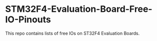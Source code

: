 STM32F4-Evaluation-Board-Free-IO-Pinouts
========================================

This repo contains lists of free IOs on ST32F4 Evaluation Boards. 
